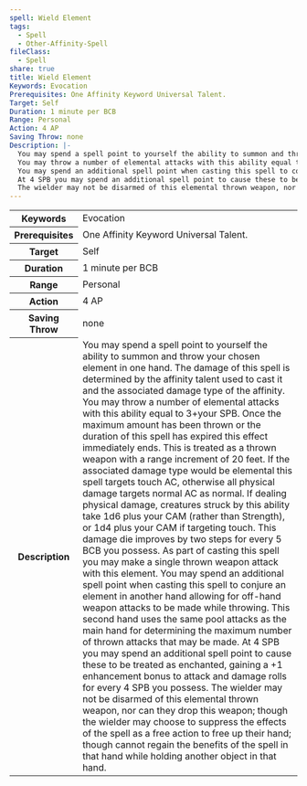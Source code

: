 ```yaml
---
spell: Wield Element
tags:
  - Spell
  - Other-Affinity-Spell
fileClass:
  - Spell
share: true
title: Wield Element
Keywords: Evocation
Prerequisites: One Affinity Keyword Universal Talent.
Target: Self
Duration: 1 minute per BCB
Range: Personal
Action: 4 AP
Saving Throw: none
Description: |-
  You may spend a spell point to yourself the ability to summon and throw your chosen element in one hand. The damage of this spell is determined by the affinity talent used to cast it and the associated damage type of the affinity.
  You may throw a number of elemental attacks with this ability equal to 3+your SPB. Once the maximum amount has been thrown or the duration of this spell has expired this effect immediately ends. This is treated as a thrown weapon with a range increment of 20 feet. If the associated damage type would be elemental this spell targets touch AC, otherwise all physical damage targets normal AC as normal. If dealing physical damage, creatures struck by this ability take 1d6 plus your CAM (rather than Strength), or 1d4 plus your CAM if targeting touch. This damage die improves by two steps for every 5 BCB you possess. As part of casting this spell you may make a single thrown weapon attack with this element.
  You may spend an additional spell point when casting this spell to conjure an element in another hand allowing for off-hand weapon attacks to be made while throwing. This second hand uses the same pool attacks as the main hand for determining the maximum number of thrown attacks that may be made.
  At 4 SPB you may spend an additional spell point to cause these to be treated as enchanted, gaining a +1 enhancement bonus to attack and damage rolls for every 4 SPB you possess.
  The wielder may not be disarmed of this elemental thrown weapon, nor can they drop this weapon; though the wielder may choose to suppress the effects of the spell as a free action to free up their hand; though cannot regain the benefits of the spell in that hand while holding another object in that hand.
---
```


<p><span style="overflow-x: auto;"><table><tbody><tr><th>Keywords</th><td>Evocation</td></tr><tr><th>Prerequisites</th><td>One Affinity Keyword Universal Talent.</td></tr><tr><th>Target</th><td>Self</td></tr><tr><th>Duration</th><td>1 minute per BCB</td></tr><tr><th>Range</th><td>Personal</td></tr><tr><th>Action</th><td>4 AP</td></tr><tr><th>Saving Throw</th><td>none</td></tr><tr><th>Description</th><td>You may spend a spell point to yourself the ability to summon and throw your chosen element in one hand. The damage of this spell is determined by the affinity talent used to cast it and the associated damage type of the affinity.
You may throw a number of elemental attacks with this ability equal to 3+your SPB. Once the maximum amount has been thrown or the duration of this spell has expired this effect immediately ends. This is treated as a thrown weapon with a range increment of 20 feet. If the associated damage type would be elemental this spell targets touch AC, otherwise all physical damage targets normal AC as normal. If dealing physical damage, creatures struck by this ability take 1d6 plus your CAM (rather than Strength), or 1d4 plus your CAM if targeting touch. This damage die improves by two steps for every 5 BCB you possess. As part of casting this spell you may make a single thrown weapon attack with this element.
You may spend an additional spell point when casting this spell to conjure an element in another hand allowing for off-hand weapon attacks to be made while throwing. This second hand uses the same pool attacks as the main hand for determining the maximum number of thrown attacks that may be made.
At 4 SPB you may spend an additional spell point to cause these to be treated as enchanted, gaining a +1 enhancement bonus to attack and damage rolls for every 4 SPB you possess.
The wielder may not be disarmed of this elemental thrown weapon, nor can they drop this weapon; though the wielder may choose to suppress the effects of the spell as a free action to free up their hand; though cannot regain the benefits of the spell in that hand while holding another object in that hand.</td></tr></tbody></table></span></p>
